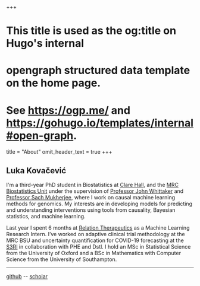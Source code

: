 +++
# This title is used as the og:title on Hugo's internal
# opengraph structured data template on the home page.
# See https://ogp.me/ and https://gohugo.io/templates/internal#open-graph.
title = "About"
omit_header_text = true
+++

## Luka Kovačević

I'm a third-year PhD student in Biostatistics at [Clare Hall](https://www.clarehall.cam.ac.uk), and the [MRC Biostatistics Unit](https://www.mrc-bsu.cam.ac.uk) under the supervision of [Professor John Whittaker](https://www.c2d3.cam.ac.uk/directory/29341/professor-john-whittaker) and [Professor Sach Mukherjee](https://www.dzne.de/en/research/research-areas/population-health-sciences/forschungsgruppen/mukherjee/curriculum-vitae/), where I work on causal machine learning methods for genomics. My interests are in developing models for predicting and understanding interventions using tools from causality, Bayesian statistics, and machine learning.

Last year I spent 6 months at [Relation Therapeutics](https://relationrx.com) as a Machine Learning Research Intern. I’ve worked on adaptive clinical trial methodology at the MRC BSU and uncertainty quantification for COVID-19 forecasting at the [S3RI](https://www.southampton.ac.uk/research/institutes-centres/statistical-sciences-research-institute-s3ri) in collaboration with PHE and Dstl. I hold an MSc in Statistical Science from the University of Oxford and a BSc in Mathematics with Computer Science from the University of Southampton.

--- 

[github](https://github.com/luka-kovacevic) -- [scholar](https://scholar.google.com/citations?user=JrrCIW4AAAAJ&hl=en&oi=ao)